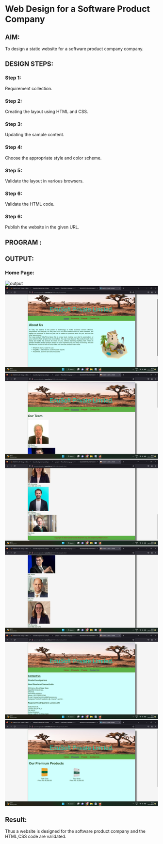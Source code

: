 # Web Design for a Software Product Company

## AIM:

To design a static website for a software product company company.

## DESIGN STEPS:

### Step 1:

Requirement collection.

### Step 2:

Creating the layout using HTML and CSS.

### Step 3:

Updating the sample content.

### Step 4:

Choose the appropriate style and color scheme.

### Step 5:

Validate the layout in various browsers.

### Step 6:

Validate the HTML code.

### Step 6:

Publish the website in the given URL.

## PROGRAM :

## OUTPUT:

### Home Page:

![output](./images/homepage.jpg)
![output](./images/home.png)
![output](./images/p1.png)
![output](./images/p2.png)
![output](./images/p3.png)
![output](./images/cont.png)
![output](./images/products.png)

## Result:

Thus a website is designed for the software product company and the HTML,CSS code are validated.
